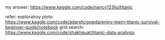 my answer:
https://www.kaggle.com/code/nancy123liu/titanic




refer:
exploratroy plots: https://www.kaggle.com/code/adarshcgowda/enjoy-learn-titanic-survival-beginner-guide/notebook
grid search:  https://www.kaggle.com/code/shakhauat/titanic-data-analysis


